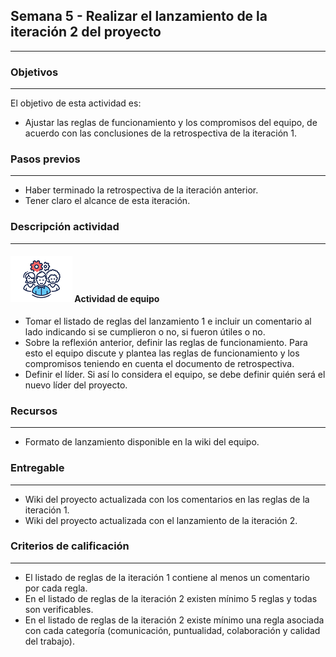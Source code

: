 ## Semana 5 - Realizar el lanzamiento de la iteración 2 del proyecto

---

### Objetivos

---

El objetivo de esta actividad es:

- Ajustar las reglas de funcionamiento y los compromisos del equipo, de acuerdo con las conclusiones de la retrospectiva de la iteración 1.

### Pasos previos

---

- Haber terminado la retrospectiva de la iteración anterior.
- Tener claro el alcance de esta iteración.

### Descripción actividad

---

#### ![](./../../assets/images/grupo.png) Actividad de equipo

- Tomar el listado de reglas del lanzamiento 1 e incluir un comentario al lado indicando si se cumplieron o no, si fueron útiles o no.
- Sobre la reflexión anterior, definir las reglas de funcionamiento. Para esto el equipo discute y plantea las reglas de funcionamiento y los compromisos teniendo en cuenta el documento de retrospectiva.
- Definir el líder. Si así lo considera el equipo, se debe definir quién será el nuevo líder del proyecto.

### Recursos

---

- Formato de lanzamiento disponible en la wiki del equipo.

### Entregable

---

- Wiki del proyecto actualizada con los comentarios en las reglas de la iteración 1.
- Wiki del proyecto actualizada con el lanzamiento de la iteración 2.

### Criterios de calificación

---

- El listado de reglas de la iteración 1 contiene al menos un comentario por cada regla.
- En el listado de reglas de la iteración 2 existen mínimo 5 reglas y todas son verificables.
- En el listado de reglas de la iteración 2 existe mínimo una regla asociada con cada categoría (comunicación, puntualidad, colaboración y calidad del trabajo).
